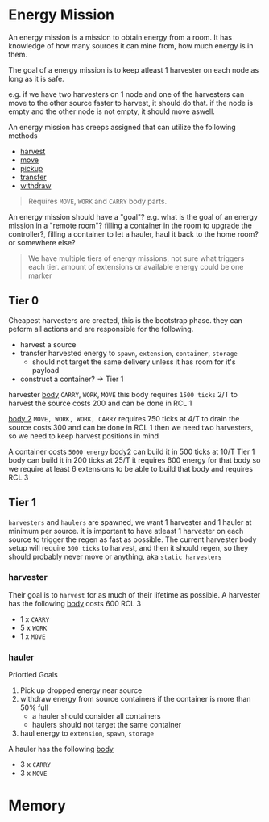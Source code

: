 # Energy Mission
An energy mission is a mission to obtain energy from a room. It has knowledge of how many sources it can mine from, how much energy is in them.

The goal of a energy mission is to keep atleast 1 harvester on each node as long as it is safe.

e.g. if we have two harvesters on 1 node and one of the harvesters can move to the other source faster to harvest, it should do that. if the node is empty and the other node is not empty, it should move aswell.

An energy mission has creeps assigned that can utilize the following methods
* [harvest](https://docs.screeps.com/api/#Creep.harvest)
* [move](https://docs.screeps.com/api/#Creep.move)
* [pickup](https://docs.screeps.com/api/#Creep.pickup)
* [transfer](https://docs.screeps.com/api/#Creep.transfer)
* [withdraw](https://docs.screeps.com/api/#Creep.withdraw)
> Requires `MOVE`, `WORK` and `CARRY` body parts.

An energy mission should have a "goal"? e.g. what is the goal of an energy mission in a "remote room"? filling a container in the room to upgrade the controller?, filling a container to let a hauler, haul it back to the home room? or somewhere else?


> We have multiple tiers of energy missions, not sure what triggers each tier. amount of extensions or available energy could be one marker


## Tier 0
Cheapest harvesters are created, this is the bootstrap phase. they can peform all actions and are responsible for the following.
* harvest a source
* transfer harvested energy to `spawn`, `extension`, `container`, `storage`
    * should not target the same delivery unless it has room for it's payload
* construct a container? -> Tier 1

harvester [body](https://screeps.arcath.net/creep-designer/?share=1#1#0#0#0#0#0#1) `CARRY`, `WORK`, `MOVE` this body requires `1500 ticks` 2/T to harvest the source costs 200 and can be done in RCL 1

[body 2](https://screeps.arcath.net/creep-designer/?share=1#2#0#0#0#0#0#1)
`MOVE, WORK, WORK, CARRY` requires 750 ticks at 4/T to drain the source costs 300 and can be done in RCL 1 then we need two harvesters, so we need to keep harvest positions in mind

A container costs `5000 energy` body2 can build it in 500 ticks at 10/T
Tier 1 body can build it in 200 ticks at 25/T it requires 600 energy for that body so we require at least 6 extensions to be able to build that body and requires RCL 3

## Tier 1
`harvesters` and `haulers` are spawned, we want 1 harvester and 1 hauler at minimum per source. it is important to have atleast 1 harvester on each source to trigger the regen as fast as possible. The current harvester body setup will require `300 ticks` to harvest, and then it should regen, so they should  probably never move or anything, aka `static harvesters`

### harvester
Their goal is to `harvest` for as much of their lifetime as possible.
A harvester has the following [body](https://screeps.arcath.net/creep-designer/?share=1#5#0#0#0#0#0#1) costs 600 RCL 3
* 1 x `CARRY`
* 5 x `WORK`
* 1 x `MOVE`

### hauler
Priortied Goals
1) Pick up dropped energy near source
2) withdraw energy from source containers if the container is more than 50% full
    - a hauler should consider all containers
    - haulers should not target the same container
3) haul energy to `extension`, `spawn`, `storage`

A hauler has the following [body](https://screeps.arcath.net/creep-designer/?share=3#0#0#0#0#0#0#3)
* 3 x `CARRY`
* 3 x `MOVE`

# Memory

